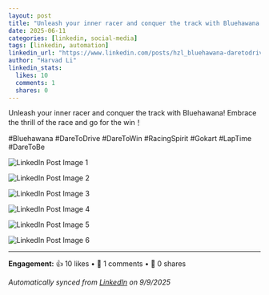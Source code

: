 ```yaml
---
layout: post
title: "Unleash your inner racer and conquer the track with Bluehawana! Embrace the thri"
date: 2025-06-11
categories: [linkedin, social-media]
tags: [linkedin, automation]
linkedin_url: "https://www.linkedin.com/posts/hzl_bluehawana-daretodrive-daretowin-activity-7338659125750382593-VYdR?utm_source=social_share_send&utm_medium=member_desktop_web&rcm=ACoAABWNEOYBdb1mUVFywmMzK0UKcw_6cTpqScY"
author: "Harvad Li"
linkedin_stats:
  likes: 10
  comments: 1
  shares: 0
---
```


Unleash your inner racer and conquer the track with Bluehawana! Embrace the thrill of the race and go for the win！

#Bluehawana #DareToDrive #DareToWin #RacingSpirit #Gokart #LapTime #DareToBe

![LinkedIn Post Image 1](https://media.licdn.com/dms/image/v2/D4D22AQEEmsOyVry2gg/feedshare-shrink_2048_1536/B4DZdgnjxeGkAo-/0/1749672677291?e=1760572800&v=beta&t=rMCwrunDv8nvNQBgXeQSmzBHMpEXqWZ7LqdGy1rVYfk)

![LinkedIn Post Image 2](https://media.licdn.com/dms/image/v2/D4D22AQEH6vY5JYiobA/feedshare-shrink_800/B4DZdgnjw1GkAs-/0/1749672679212?e=1760572800&v=beta&t=UD4-oq26d_51jSrMtiY0DFZkSO_XT521_f5sbaDFqN0)

![LinkedIn Post Image 3](https://media.licdn.com/dms/image/v2/D4D22AQFdECJBsv205A/feedshare-shrink_800/B4DZdgnjxyHAAk-/0/1749672679478?e=1760572800&v=beta&t=ezXyp94YU5FUUlYeZk12uPU3urRDCqebq8snDaIgluQ)

![LinkedIn Post Image 4](https://media.licdn.com/dms/image/v2/D4D22AQHqvCqzxea1ew/feedshare-shrink_480/B4DZdgnjwaGYAg-/0/1749672680070?e=1760572800&v=beta&t=CbQluhORamuMcCTu1OIclJwMwHB5jxkGcM6D7kzdeK4)

![LinkedIn Post Image 5](https://media.licdn.com/dms/image/v2/D4D22AQG81c7nljYMKg/feedshare-shrink_2048_1536/B4DZdgnjwIGgAo-/0/1749672678325?e=1760572800&v=beta&t=Y5DrjoEld4_2mQsSOv41hLSJl79AANeXPv8ozHvGHx8)

![LinkedIn Post Image 6](https://media.licdn.com/dms/image/v2/D4D22AQF_wOlxEO_ECQ/feedshare-shrink_1280/B4DZdgnjvmHMAk-/0/1749672676470?e=1760572800&v=beta&t=s3vJ9EKWZZQkCNPT0BpGwHFHOxndAglliRGMCVU-uQ0)

---

**Engagement:** 👍 10 likes • 💬 1 comments • 🔄 0 shares

*Automatically synced from [LinkedIn](https://www.linkedin.com/posts/hzl_bluehawana-daretodrive-daretowin-activity-7338659125750382593-VYdR?utm_source=social_share_send&utm_medium=member_desktop_web&rcm=ACoAABWNEOYBdb1mUVFywmMzK0UKcw_6cTpqScY) on 9/9/2025*

